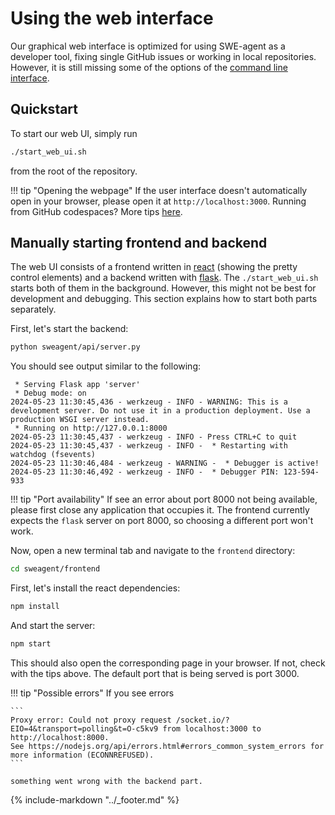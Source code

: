 # Using the web interface

Our graphical web interface is optimized for using SWE-agent as a developer tool, fixing single GitHub issues or working in local repositories.
However, it is still missing some of the options of the [command line interface](cl_tutorial.md).

## Quickstart

To start our web UI, simply run

```bash
./start_web_ui.sh
```

from the root of the repository.

!!! tip "Opening the webpage"
    If the user interface doesn't automatically open in your browser, please open it at `http://localhost:3000`.
    Running from GitHub codespaces? More tips [here](../installation/codespaces.md#running-the-web-ui).

## Manually starting frontend and backend

The web UI consists of a frontend written in [react][] (showing the pretty control elements) and a backend written with [flask][].
The `./start_web_ui.sh` starts both of them in the background.
However, this might not be best for development and debugging.
This section explains how to start both parts separately.

[react]: https://react.dev/
[flask]: https://flask.palletsprojects.com/

First, let's start the backend:

```bash
python sweagent/api/server.py
```

You should see output similar to the following:

```
 * Serving Flask app 'server'
 * Debug mode: on
2024-05-23 11:30:45,436 - werkzeug - INFO - WARNING: This is a development server. Do not use it in a production deployment. Use a production WSGI server instead.
 * Running on http://127.0.0.1:8000
2024-05-23 11:30:45,437 - werkzeug - INFO - Press CTRL+C to quit
2024-05-23 11:30:45,437 - werkzeug - INFO -  * Restarting with watchdog (fsevents)
2024-05-23 11:30:46,484 - werkzeug - WARNING -  * Debugger is active!
2024-05-23 11:30:46,492 - werkzeug - INFO -  * Debugger PIN: 123-594-933
```

!!! tip "Port availability"
    If see an error about port 8000 not being available,
    please first close any application that occupies it.
    The frontend currently expects the `flask` server on port 8000, so choosing
    a different port won't work.

Now, open a new terminal tab and navigate to the `frontend` directory:

```bash
cd sweagent/frontend
```

First, let's install the react dependencies:

```bash
npm install
```

And start the server:

```bash
npm start
```

This should also open the corresponding page in your browser.
If not, check with the tips above.
The default port that is being served is port 3000.

!!! tip "Possible errors"
    If you see errors

    ```
    Proxy error: Could not proxy request /socket.io/?EIO=4&transport=polling&t=O-c5kv9 from localhost:3000 to http://localhost:8000.
    See https://nodejs.org/api/errors.html#errors_common_system_errors for more information (ECONNREFUSED).
    ```

    something went wrong with the backend part.

{% include-markdown "../_footer.md" %}
